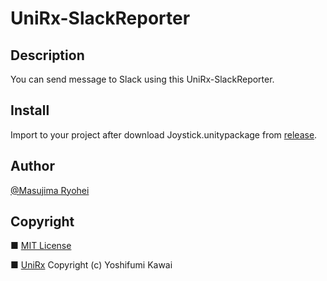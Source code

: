 # UniRx-SlackReporter

## Description
You can send message to Slack using this UniRx-SlackReporter.

## Install
Import to your project after download Joystick.unitypackage from [release](https://github.com/MasujimaRyohei/UniRx-SlackReporter/releases).

## Author
[@Masujima Ryohei](https://www.twitter.com/MasujimaRyohei/)

## Copyright
■ [MIT License](https://github.com/MasujimaRyohei/UniRx-SlackReporter/blob/master/LICENSE)

■ [UniRx](https://github.com/neuecc/UniRx/blob/master/LICENSE)
Copyright (c) Yoshifumi Kawai

